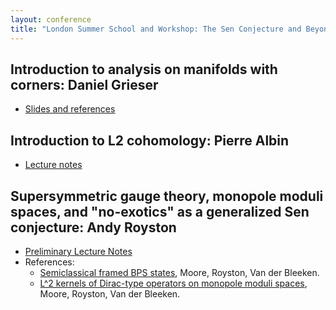 ```yaml
---
layout: conference
title: "London Summer School and Workshop: The Sen Conjecture and Beyond"
---
```



## Introduction to analysis on manifolds with corners: Daniel Grieser
- [Slides and references](london-ana-on-mwc-2017.pdf)

## Introduction to L2 cohomology: Pierre Albin
- [Lecture notes](IntroL2Coho.pdf)

## Supersymmetric gauge theory, monopole moduli spaces, and "no-exotics" as a generalized Sen conjecture: Andy Royston
- [Preliminary Lecture Notes](LectureNotes_Royston.pdf)
- References:
   - [Semiclassical framed BPS states](https://arxiv.org/abs/1512.08924), Moore, Royston, Van der Bleeken.
   - [L^2 kernels of Dirac-type operators on monopole moduli spaces](https://arxiv.org/abs/1512.08923), Moore, Royston, Van der Bleeken.

